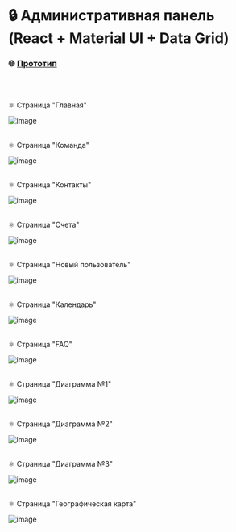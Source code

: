 # 🔒 Административная панель (React + Material UI + Data Grid)

### 🌐 [Прототип](https://lunat1cc-admin-dashboard.netlify.app/)
<br></br>

⚛ Страница "Главная"

![image](https://github.com/Lunat11cc/admin-dashboard-react/assets/107105044/9561939e-a52f-4180-b070-ee3a3f1a7ae9)
<br></br>

⚛ Страница "Команда" 

![image](https://github.com/Lunat11cc/admin-dashboard-react/assets/107105044/a2247b9f-61a5-4993-9989-5603644387c9)
<br></br>

⚛ Страница "Контакты"

![image](https://github.com/Lunat11cc/admin-dashboard-react/assets/107105044/ef5a81fc-ee69-46b1-81ac-01c3716e7583)
<br></br>

⚛ Страница "Счета"

![image](https://github.com/Lunat11cc/admin-dashboard-react/assets/107105044/e3ed5e30-6c18-4f96-9b46-2d46c06c208e)
<br></br>

⚛ Страница "Новый пользователь"

![image](https://github.com/Lunat11cc/admin-dashboard-react/assets/107105044/94891004-6c4a-49e1-b715-c6829afdcffd)
<br></br>

⚛ Страница "Календарь"

![image](https://github.com/Lunat11cc/admin-dashboard-react/assets/107105044/0fd6f1e8-b8d2-44ac-bf81-314e0d8ce814)
<br></br>

⚛ Страница "FAQ"

![image](https://github.com/Lunat11cc/admin-dashboard-react/assets/107105044/0232d67e-b97a-42e2-9ae8-d7f6e815658f)
<br></br>

⚛ Страница "Диаграмма №1"

![image](https://github.com/Lunat11cc/admin-dashboard-react/assets/107105044/70f1170c-a640-4e98-a2e6-2deadf600334)
<br></br>

⚛ Страница "Диаграмма №2"

![image](https://github.com/Lunat11cc/admin-dashboard-react/assets/107105044/6071efb5-fd0e-4314-91ec-2373524335a1)
<br></br>

⚛ Страница "Диаграмма №3"

![image](https://github.com/Lunat11cc/admin-dashboard-react/assets/107105044/6c692a73-75f9-4365-a16c-3dfe5599269a)
<br></br>

⚛ Страница "Географическая карта"

![image](https://github.com/Lunat11cc/admin-dashboard-react/assets/107105044/fccc1cff-7fdc-49e8-a8f4-d13a4488fe0f)
